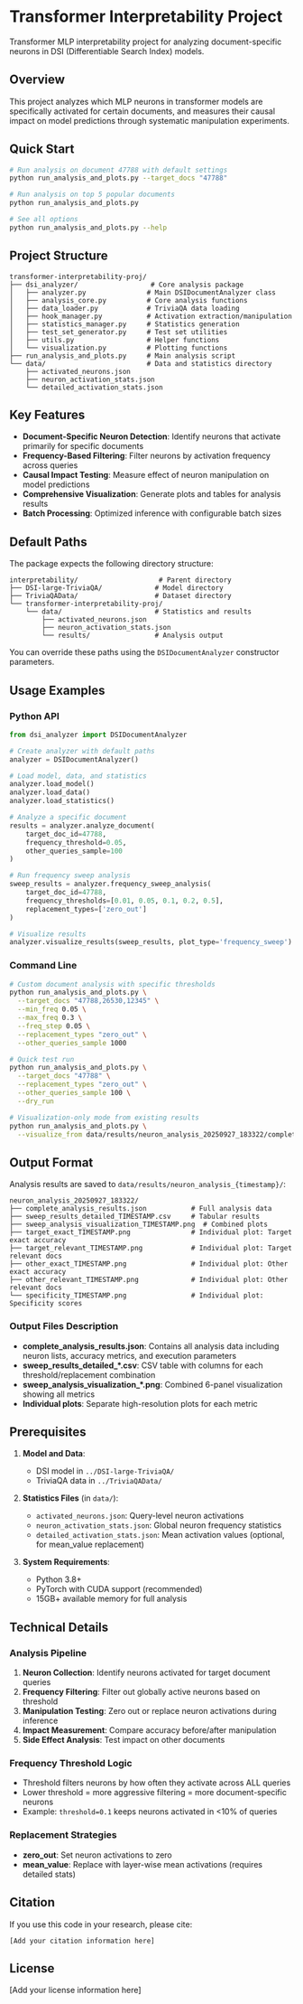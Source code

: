 # Transformer Interpretability Project

Transformer MLP interpretability project for analyzing document-specific neurons in DSI (Differentiable Search Index) models.

## Overview

This project analyzes which MLP neurons in transformer models are specifically activated for certain documents, and measures their causal impact on model predictions through systematic manipulation experiments.

## Quick Start

```bash
# Run analysis on document 47788 with default settings
python run_analysis_and_plots.py --target_docs "47788"

# Run analysis on top 5 popular documents
python run_analysis_and_plots.py

# See all options
python run_analysis_and_plots.py --help
```

## Project Structure

```
transformer-interpretability-proj/
├── dsi_analyzer/                  # Core analysis package
│   ├── analyzer.py               # Main DSIDocumentAnalyzer class
│   ├── analysis_core.py          # Core analysis functions
│   ├── data_loader.py            # TriviaQA data loading
│   ├── hook_manager.py           # Activation extraction/manipulation
│   ├── statistics_manager.py     # Statistics generation
│   ├── test_set_generator.py     # Test set utilities
│   ├── utils.py                  # Helper functions
│   └── visualization.py          # Plotting functions
├── run_analysis_and_plots.py     # Main analysis script
└── data/                         # Data and statistics directory
    ├── activated_neurons.json
    ├── neuron_activation_stats.json
    └── detailed_activation_stats.json
```

## Key Features

- **Document-Specific Neuron Detection**: Identify neurons that activate primarily for specific documents
- **Frequency-Based Filtering**: Filter neurons by activation frequency across queries
- **Causal Impact Testing**: Measure effect of neuron manipulation on model predictions
- **Comprehensive Visualization**: Generate plots and tables for analysis results
- **Batch Processing**: Optimized inference with configurable batch sizes

## Default Paths

The package expects the following directory structure:

```
interpretability/                    # Parent directory
├── DSI-large-TriviaQA/             # Model directory
├── TriviaQAData/                   # Dataset directory
└── transformer-interpretability-proj/
    └── data/                       # Statistics and results
        ├── activated_neurons.json
        ├── neuron_activation_stats.json
        └── results/                # Analysis output
```

You can override these paths using the `DSIDocumentAnalyzer` constructor parameters.

## Usage Examples

### Python API

```python
from dsi_analyzer import DSIDocumentAnalyzer

# Create analyzer with default paths
analyzer = DSIDocumentAnalyzer()

# Load model, data, and statistics
analyzer.load_model()
analyzer.load_data()
analyzer.load_statistics()

# Analyze a specific document
results = analyzer.analyze_document(
    target_doc_id=47788,
    frequency_threshold=0.05,
    other_queries_sample=100
)

# Run frequency sweep analysis
sweep_results = analyzer.frequency_sweep_analysis(
    target_doc_id=47788,
    frequency_thresholds=[0.01, 0.05, 0.1, 0.2, 0.5],
    replacement_types=['zero_out']
)

# Visualize results
analyzer.visualize_results(sweep_results, plot_type='frequency_sweep')
```

### Command Line

```bash
# Custom document analysis with specific thresholds
python run_analysis_and_plots.py \
  --target_docs "47788,26530,12345" \
  --min_freq 0.05 \
  --max_freq 0.3 \
  --freq_step 0.05 \
  --replacement_types "zero_out" \
  --other_queries_sample 1000

# Quick test run
python run_analysis_and_plots.py \
  --target_docs "47788" \
  --replacement_types "zero_out" \
  --other_queries_sample 100 \
  --dry_run

# Visualization-only mode from existing results
python run_analysis_and_plots.py \
  --visualize_from data/results/neuron_analysis_20250927_183322/complete_analysis_results.json
```

## Output Format

Analysis results are saved to `data/results/neuron_analysis_{timestamp}/`:

```
neuron_analysis_20250927_183322/
├── complete_analysis_results.json           # Full analysis data
├── sweep_results_detailed_TIMESTAMP.csv     # Tabular results
├── sweep_analysis_visualization_TIMESTAMP.png  # Combined plots
├── target_exact_TIMESTAMP.png               # Individual plot: Target exact accuracy
├── target_relevant_TIMESTAMP.png            # Individual plot: Target relevant docs
├── other_exact_TIMESTAMP.png                # Individual plot: Other exact accuracy
├── other_relevant_TIMESTAMP.png             # Individual plot: Other relevant docs
└── specificity_TIMESTAMP.png                # Individual plot: Specificity scores
```

### Output Files Description

- **complete_analysis_results.json**: Contains all analysis data including neuron lists, accuracy metrics, and execution parameters
- **sweep_results_detailed_*.csv**: CSV table with columns for each threshold/replacement combination
- **sweep_analysis_visualization_*.png**: Combined 6-panel visualization showing all metrics
- **Individual plots**: Separate high-resolution plots for each metric

## Prerequisites

1. **Model and Data**:
   - DSI model in `../DSI-large-TriviaQA/`
   - TriviaQA data in `../TriviaQAData/`

2. **Statistics Files** (in `data/`):
   - `activated_neurons.json`: Query-level neuron activations
   - `neuron_activation_stats.json`: Global neuron frequency statistics
   - `detailed_activation_stats.json`: Mean activation values (optional, for mean_value replacement)

3. **System Requirements**:
   - Python 3.8+
   - PyTorch with CUDA support (recommended)
   - 15GB+ available memory for full analysis

## Technical Details

### Analysis Pipeline

1. **Neuron Collection**: Identify neurons activated for target document queries
2. **Frequency Filtering**: Filter out globally active neurons based on threshold
3. **Manipulation Testing**: Zero out or replace neuron activations during inference
4. **Impact Measurement**: Compare accuracy before/after manipulation
5. **Side Effect Analysis**: Test impact on other documents

### Frequency Threshold Logic

- Threshold filters neurons by how often they activate across ALL queries
- Lower threshold = more aggressive filtering = more document-specific neurons
- Example: `threshold=0.1` keeps neurons activated in <10% of queries

### Replacement Strategies

- **zero_out**: Set neuron activations to zero
- **mean_value**: Replace with layer-wise mean activations (requires detailed stats)

## Citation

If you use this code in your research, please cite:

```
[Add your citation information here]
```

## License

[Add your license information here]
